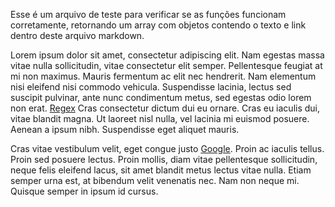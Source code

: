 Esse é um arquivo de teste para verificar se as funções funcionam corretamente, retornando um array com objetos contendo o texto e link dentro deste arquivo markdown.

Lorem ipsum dolor sit amet, consectetur adipiscing elit. Nam egestas massa vitae nulla sollicitudin, vitae consectetur elit semper. Pellentesque feugiat at mi non maximus. Mauris fermentum ac elit nec hendrerit. Nam elementum nisi eleifend nisi commodo vehicula. Suspendisse lacinia, lectus sed suscipit pulvinar, ante nunc condimentum metus, sed egestas odio lorem non erat. [Regex](https://regex101.com/) Cras consectetur dictum dui eu ornare. Cras eu iaculis dui, vitae blandit magna. Ut laoreet nisl nulla, vel lacinia mi euismod posuere. Aenean a ipsum nibh. Suspendisse eget aliquet mauris.

Cras vitae vestibulum velit, eget congue justo [Google](https://google.com/). Proin ac iaculis tellus. Proin sed posuere lectus. Proin mollis, diam vitae pellentesque sollicitudin, neque felis eleifend lacus, sit amet blandit metus lectus vitae nulla. Etiam semper urna est, at bibendum velit venenatis nec. Nam non neque mi. Quisque semper in ipsum id cursus.